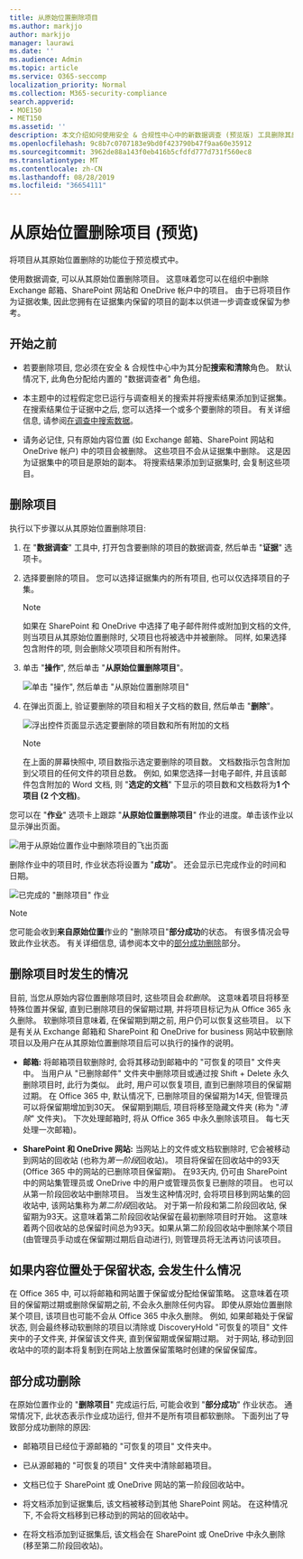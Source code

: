 ```yaml
---
title: 从原始位置删除项目
ms.author: markjjo
author: markjjo
manager: laurawi
ms.date: ''
ms.audience: Admin
ms.topic: article
ms.service: O365-seccomp
localization_priority: Normal
ms.collection: M365-security-compliance
search.appverid:
- MOE150
- MET150
ms.assetid: ''
description: 本文介绍如何使用安全 & 合规性中心中的新数据调查 (预览版) 工具删除其原始位置中的项目。
ms.openlocfilehash: 9c8b7c0707183e9bd0f423790b47f9aa60e35912
ms.sourcegitcommit: 3962de88a143f0eb416b5cfdfd777d731f560ec8
ms.translationtype: MT
ms.contentlocale: zh-CN
ms.lasthandoff: 08/28/2019
ms.locfileid: "36654111"
---
```

# <a name="delete-items-from-their-original-location-preview"></a>从原始位置删除项目 (预览)

将项目从其原始位置删除的功能位于预览模式中。

使用数据调查, 可以从其原始位置删除项目。 这意味着您可以在组织中删除 Exchange 邮箱、SharePoint 网站和 OneDrive 帐户中的项目。 由于已将项目作为证据收集, 因此您拥有在证据集内保留的项目的副本以供进一步调查或保留为参考。

## <a name="before-you-begin"></a>开始之前

- 若要删除项目, 您必须在安全 & 合规性中心中为其分配**搜索和清除**角色。 默认情况下, 此角色分配给内置的 "数据调查者" 角色组。 

- 本主题中的过程假定您已运行与调查相关的搜索并将搜索结果添加到证据集。 在搜索结果位于证据中之后, 您可以选择一个或多个要删除的项目。 有关详细信息, 请参阅[在调查中搜索数据](search-for-data.md)。

- 请务必记住, 只有原始内容位置 (如 Exchange 邮箱、SharePoint 网站和 OneDrive 帐户) 中的项目会被删除。 这些项目不会从证据集中删除。 这是因为证据集中的项目是原始的副本。 将搜索结果添加到证据集时, 会复制这些项目。

## <a name="delete-items"></a>删除项目

执行以下步骤以从其原始位置删除项目:

1. 在 "**数据调查**" 工具中, 打开包含要删除的项目的数据调查, 然后单击 "**证据**" 选项卡。

2. 选择要删除的项目。 您可以选择证据集内的所有项目, 也可以仅选择项目的子集。 

   > [!NOTE]
   > 如果在 SharePoint 和 OneDrive 中选择了电子邮件附件或附加到文档的文件, 则当项目从其原始位置删除时, 父项目也将被选中并被删除。 同样, 如果选择包含附件的项, 则会删除父项项目和所有附件。
 
2. 单击 "**操作**", 然后单击 "**从原始位置删除项目**"。

   ![单击 "操作", 然后单击 "从原始位置删除项目"](../media/DataInvestigationsDeleteItems1.png)

3. 在弹出页面上, 验证要删除的项目和相关子文档的数目, 然后单击 "**删除**"。

   ![浮出控件页面显示选定要删除的项目数和所有附加的文档](../media/DataInvestigationsDeleteItems2.png)

   > [!NOTE]
   > 在上面的屏幕快照中, 项目数指示选定要删除的项目数。 文档数指示包含附加到父项目的任何文件的项目总数。 例如, 如果您选择一封电子邮件, 并且该邮件包含附加的 Word 文档, 则 "**选定的文档**" 下显示的项目数和文档数将为**1 个项目 (2 个文档)**。

您可以在 "**作业**" 选项卡上跟踪 "**从原始位置删除项目**" 作业的进度。单击该作业以显示弹出页面。 

![用于从原始位置作业中删除项目的飞出页面](../media/DataInvestigationsDeleteItems3.png)

删除作业中的项目时, 作业状态将设置为 "**成功**"。 还会显示已完成作业的时间和日期。 

![已完成的 "删除项目" 作业](../media/DataInvestigationsDeleteItems4.png)

> [!NOTE]
> 您可能会收到**来自原始位置**作业的 "删除项目"**部分成功**的状态。 有很多情况会导致此作业状态。 有关详细信息, 请参阅本文中的[部分成功删除](#partially-successful-deletions)部分。

## <a name="what-happens-when-you-delete-items"></a>删除项目时发生的情况

目前, 当您从原始内容位置删除项目时, 这些项目会*软删除*。 这意味着项目将移至特殊位置并保留, 直到已删除项目的保留期过期, 并将项目标记为从 Office 365 永久删除。 软删除项目意味着, 在保留期到期之前, 用户仍可以恢复这些项目。 以下是有关从 Exchange 邮箱和 SharePoint 和 OneDrive for business 网站中软删除项目以及用户在从其原始位置删除项目后可以执行的操作的说明。

- **邮箱:** 将邮箱项目软删除时, 会将其移动到邮箱中的 "可恢复的项目" 文件夹中。 当用户从 "已删除邮件" 文件夹中删除项目或通过按 Shift + Delete 永久删除项目时, 此行为类似。 此时, 用户可以恢复项目, 直到已删除项目的保留期过期。 在 Office 365 中, 默认情况下, 已删除项目的保留期为14天, 但管理员可以将保留期增加到30天。 保留期到期后, 项目将移至隐藏文件夹 (称为 "*清除*" 文件夹)。 下次处理邮箱时, 将从 Office 365 中永久删除该项目。 每七天处理一次邮箱)。

- **SharePoint 和 OneDrive 网站:** 当网站上的文件或文档软删除时, 它会被移动到网站的回收站 (也称为*第一阶段*回收站)。 项目将保留在回收站中的93天 (Office 365 中的网站的已删除项目保留期)。 在93天内, 仍可由 SharePoint 中的网站集管理员或 OneDrive 中的用户或管理员恢复已删除的项目。 也可以从第一阶段回收站中删除项目。 当发生这种情况时, 会将项目移到网站集的回收站中, 该网站集称为*第二阶段*回收站。 对于第一阶段和第二阶段回收站, 保留期为93天。这意味着第二阶段回收站保留在最初删除项目时开始。 这意味着两个回收站的总保留时间总为93天。如果从第二阶段回收站中删除某个项目 (由管理员手动或在保留期过期后自动进行), 则管理员将无法再访问该项目。

## <a name="what-happens-if-a-content-location-is-on-hold"></a>如果内容位置处于保留状态, 会发生什么情况

在 Office 365 中, 可以将邮箱和网站置于保留或分配给保留策略。 这意味着在项目的保留期过期或删除保留期之前, 不会永久删除任何内容。 即使从原始位置删除某个项目, 该项目也可能不会从 Office 365 中永久删除。 例如, 如果邮箱处于保留状态, 则会最终移动软删除的项目以清除或 DiscoveryHold "可恢复的项目" 文件夹中的子文件夹, 并保留该文件夹, 直到保留期或保留期过期。 对于网站, 移动到回收站中的项的副本将复制到在网站上放置保留策略时创建的保留保留库。

## <a name="partially-successful-deletions"></a>部分成功删除

在原始位置作业的 "**删除项目**" 完成运行后, 可能会收到 "**部分成功**" 作业状态。 通常情况下, 此状态表示作业成功运行, 但并不是所有项目都软删除。 下面列出了导致部分成功删除的原因:

- 邮箱项目已经位于源邮箱的 "可恢复的项目" 文件夹中。

- 已从源邮箱的 "可恢复的项目" 文件夹中清除邮箱项目。

- 文档已位于 SharePoint 或 OneDrive 网站的第一阶段回收站中。

- 将文档添加到证据集后, 该文档被移动到其他 SharePoint 网站。 在这种情况下, 不会将文档移到已移动到的网站的回收站中。

- 在将文档添加到证据集后, 该文档会在 SharePoint 或 OneDrive 中永久删除 (移至第二阶段回收站)。
